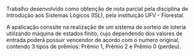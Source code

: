 Trabalho desenvolvido como obtenção de nota parcial pela disciplina de Introdução aos Sistemas Lógicos (ISL), pela instituição UFV - Florestal.

A apalicação conssite na realização de um sistema de sorteio de loteria utilizando máquina de estados finito, cujo dependendo dos valores de entrada poderá possuir vencendor de acordo com o numero original, contendo 3 tipos de prêmios: Prêmio 1, Prêmio 2 e Prêmio 0 (perdeu).
